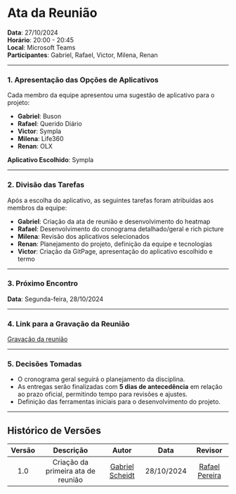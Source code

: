 # Ata da Reunião

**Data**: 27/10/2024  
**Horário**: 20:00 - 20:45  
**Local**: Microsoft Teams  
**Participantes**: Gabriel, Rafael, Victor, Milena, Renan  

---

### 1. Apresentação das Opções de Aplicativos

Cada membro da equipe apresentou uma sugestão de aplicativo para o projeto:

- **Gabriel**: Buson
- **Rafael**: Querido Diário
- **Victor**: Sympla
- **Milena**: Life360
- **Renan**: OLX

**Aplicativo Escolhido**: Sympla

---

### 2. Divisão das Tarefas

Após a escolha do aplicativo, as seguintes tarefas foram atribuídas aos membros da equipe:

- **Gabriel**: Criação da ata de reunião e desenvolvimento do heatmap
- **Rafael**: Desenvolvimento do cronograma detalhado/geral e rich picture
- **Milena**: Revisão dos aplicativos selecionados
- **Renan**: Planejamento do projeto, definição da equipe e tecnologias
- **Victor**: Criação da GitPage, apresentação do aplicativo escolhido e termo

---

### 3. Próximo Encontro

**Data**: Segunda-feira, 28/10/2024

---

### 4. Link para a Gravação da Reunião

[Gravação da reunião](https://youtu.be/IGVM2Y_aXLE)

---

### 5. Decisões Tomadas

- O cronograma geral seguirá o planejamento da disciplina.
- As entregas serão finalizadas com **5 dias de antecedência** em relação ao prazo oficial, permitindo tempo para revisões e ajustes.
- Definição das ferramentas iniciais para o desenvolvimento do projeto.

---

## Histórico de Versões

| Versão |          Descrição               |        Autor       |      Data      |      Revisor      |
|:------:|:--------------------------------:|:------------------:|:--------------:|:-----------------:|
|  1.0   | Criação da primeira ata de reunião | [Gabriel Scheidt](https://github.com/Gxaite)   | 28/10/2024    | [Rafael Pereira](https://github.com/rafgpereira) |
